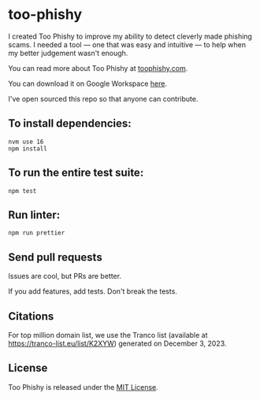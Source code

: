 # too-phishy

I created Too Phishy to improve my ability to detect cleverly made phishing
scams. I needed a tool — one that was easy and intuitive — to help when my
better judgement wasn't enough.

You can read more about Too Phishy at [toophishy.com](https://toophishy.com/).

You can download it on Google Workspace [here](https://workspace.google.com/marketplace/app/too_phishy/802749066565).

I've open sourced this repo so that anyone can contribute.

## To install dependencies:

```
nvm use 16
npm install
```

## To run the entire test suite:

```
npm test
```

## Run linter:

```
npm run prettier
```

## Send pull requests

Issues are cool, but PRs are better.

If you add features, add tests. Don't break the tests.

## Citations

For top million domain list, we use the Tranco list (available at
https://tranco-list.eu/list/K2XYW) generated on December 3, 2023.

## License

Too Phishy is released under the [MIT License](https://opensource.org/licenses/MIT).
